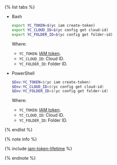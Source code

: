 {% list tabs %}

- Bash

   ```bash
   export YC_TOKEN=$(yc iam create-token)
   export YC_CLOUD_ID=$(yc config get cloud-id)
   export YC_FOLDER_ID=$(yc config get folder-id)
   ```

   Where:
   * `YC_TOKEN`: [IAM token](../iam/concepts/authorization/iam-token.md).
   * `YC_CLOUD_ID`: Cloud ID.
   * `YC_FOLDER_ID`: Folder ID.

- PowerShell

   ```powershell
   $Env:YC_TOKEN=$(yc iam create-token)
   $Env:YC_CLOUD_ID=$(yc config get cloud-id)
   $Env:YC_FOLDER_ID=$(yc config get folder-id)
   ```

   Where:
   * `YC_TOKEN`: [IAM token](../iam/concepts/authorization/iam-token.md).
   * `YC_CLOUD_ID`: Cloud ID.
   * `YC_FOLDER_ID`: Folder ID.

{% endlist %}

{% note info %}

{% include [iam-token-lifetime](iam-token-lifetime.md) %}

{% endnote %}
